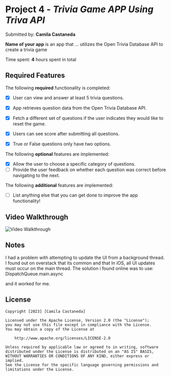 # Project 4 - *Trivia Game APP Using Triva API*

Submitted by: **Camila Castaneda**

**Name of your app** is an app that ... utilizes the Open Trivia Database API to create a trivia game

Time spent: **4** hours spent in total

## Required Features

The following **required** functionality is completed:

- [x] User can view and answer at least 5 trivia questions.
- [x] App retrieves question data from the Open Trivia Database API.
- [x] Fetch a different set of questions if the user indicates they would like to reset the game.
- [x] Users can see score after submitting all questions.
- [x] True or False questions only have two options.


The following **optional** features are implemented:

  
- [x] Allow the user to choose a specific category of questions.
- [ ] Provide the user feedback on whether each question was correct before navigating to the next.

The following **additional** features are implemented:

- [ ] List anything else that you can get done to improve the app functionality!

## Video Walkthrough

<img src='https://i.imgur.com/Emseu12.gif' title='Video Walkthrough' width='' alt='Video Walkthrough' />

## Notes

I had a problem with attempting to update the UI from a background thread. I found out on overstack that its common and that In iOS, all UI updates must occur on the main thread.
The solution i found online was to use:
DispatchQueue.main.async

and it worked for me. 

## License

    Copyright [2023] [Camila Castaneda]

    Licensed under the Apache License, Version 2.0 (the "License");
    you may not use this file except in compliance with the License.
    You may obtain a copy of the License at

        http://www.apache.org/licenses/LICENSE-2.0

    Unless required by applicable law or agreed to in writing, software
    distributed under the License is distributed on an "AS IS" BASIS,
    WITHOUT WARRANTIES OR CONDITIONS OF ANY KIND, either express or implied.
    See the License for the specific language governing permissions and
    limitations under the License.
